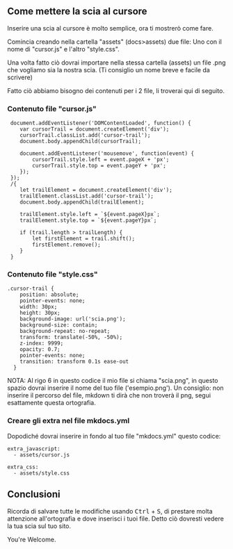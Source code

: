 ## Come mettere la scia al cursore

Inserire una scia al cursore è molto semplice, ora ti mostrerò come fare.

Comincia creando nella cartella "assets" (docs>assets) due file: Uno con il nome di "cursor.js" e l'altro "style.css".

Una volta fatto ciò dovrai importare nella stessa cartella (assets) un file .png che vogliamo sia la nostra scia. (Ti consiglio un nome breve e facile da scrivere)

Fatto ciò abbiamo bisogno dei contenuti per i 2 file, li troverai qui di seguito.

### Contenuto file "cursor.js"

```
 document.addEventListener('DOMContentLoaded', function() {
    var cursorTrail = document.createElement('div');
    cursorTrail.classList.add('cursor-trail');
    document.body.appendChild(cursorTrail);

    document.addEventListener('mousemove', function(event) {
        cursorTrail.style.left = event.pageX + 'px';
        cursorTrail.style.top = event.pageY + 'px';
    });
 });
 /{
    let trailElement = document.createElement('div');
    trailElement.classList.add('cursor-trail');
    document.body.appendChild(trailElement);
    
    trailElement.style.left = `${event.pageX}px`;
    trailElement.style.top = `${event.pageY}px`;
    
    if (trail.length > trailLength) {
        let firstElement = trail.shift();
        firstElement.remove();
    }
 }
```

### Contenuto file "style.css"

```
.cursor-trail {
    position: absolute;
    pointer-events: none;
    width: 30px;
    height: 30px;
    background-image: url('scia.png');
    background-size: contain;
    background-repeat: no-repeat;
    transform: translate(-50%, -50%);
    z-index: 9999;
    opacity: 0.7;
    pointer-events: none;
    transition: transform 0.1s ease-out
  }
```
NOTA: Al rigo 6 in questo codice il mio file si chiama "scia.png", in questo spazio dovrai inserire il nome del tuo file ('esempio.png'). Un consiglio: non inserire il percorso del file, mkdown ti dirà che non troverà il png, segui esattamente questa ortografia.

### Creare gli extra nel file mkdocs.yml

Dopodiché dovrai inserire in fondo al tuo file "mkdocs.yml" questo codice:

```
extra_javascript:
  - assets/cursor.js

extra_css:
  - assets/style.css
```

## Conclusioni

Ricorda di salvare tutte le modifiche usando <kbd>Ctrl</kbd> + <kbd>S</kbd>, di prestare molta attenzione all'ortografia e dove inserisci i tuoi file. Detto ciò dovresti vedere la tua scia sul tuo sito.

You're Welcome.